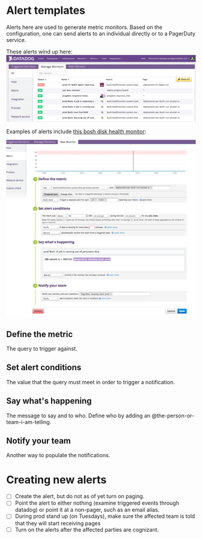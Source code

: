 # Alert templates

Alerts here are used to generate metric monitors. Based on the configuration, one can send alerts to an individual directly or to a PagerDuty service. 

These alerts wind up here: 
![Alerts](images/manage_monitors.png "Manage Monitors")

Examples of alerts include [this bosh disk health monitor](https://app.datadoghq.com/monitors#create/metric?id=14385):

![Bosh Disk Health](images/bosh_disk_health.png)


## Define the metric
The query to trigger against. 

## Set alert conditions
The value that the query must meet in order to trigger a notification. 

## Say what's happening
The message to say and to who. Define who by adding an @the-person-or-team-i-am-telling.

## Notify your team
Another way to populate the notifications. 

# Creating new alerts
- [ ] Create the alert, but do not as of yet turn on paging. 
- [ ] Point the alert to either nothing (examine triggered events through datadog)
  or point it at a non-pager, such as an email alias. 
- [ ] During prod stand up (on Tuesdays), make sure the affected team is told 
that they will start receiving pages
- [ ] Turn on the alerts after the affected parties are cognizant. 
